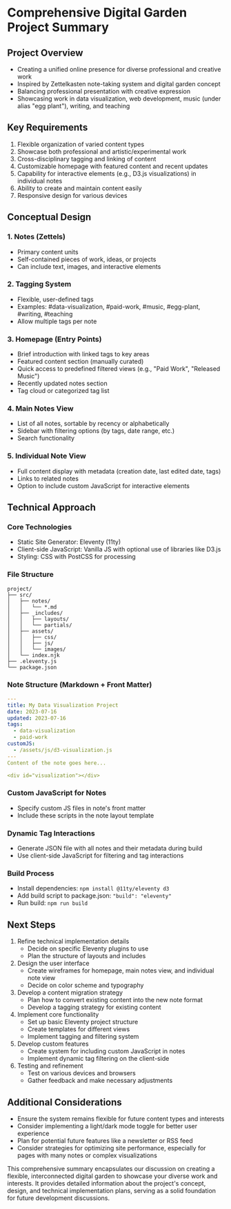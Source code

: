 # Comprehensive Digital Garden Project Summary

## Project Overview

- Creating a unified online presence for diverse professional and creative work
- Inspired by Zettelkasten note-taking system and digital garden concept
- Balancing professional presentation with creative expression
- Showcasing work in data visualization, web development, music (under alias "egg plant"), writing, and teaching

## Key Requirements

1. Flexible organization of varied content types
2. Showcase both professional and artistic/experimental work
3. Cross-disciplinary tagging and linking of content
4. Customizable homepage with featured content and recent updates
5. Capability for interactive elements (e.g., D3.js visualizations) in individual notes
6. Ability to create and maintain content easily
7. Responsive design for various devices

## Conceptual Design

### 1. Notes (Zettels)

- Primary content units
- Self-contained pieces of work, ideas, or projects
- Can include text, images, and interactive elements

### 2. Tagging System

- Flexible, user-defined tags
- Examples: #data-visualization, #paid-work, #music, #egg-plant, #writing, #teaching
- Allow multiple tags per note

### 3. Homepage (Entry Points)

- Brief introduction with linked tags to key areas
- Featured content section (manually curated)
- Quick access to predefined filtered views (e.g., "Paid Work", "Released Music")
- Recently updated notes section
- Tag cloud or categorized tag list

### 4. Main Notes View

- List of all notes, sortable by recency or alphabetically
- Sidebar with filtering options (by tags, date range, etc.)
- Search functionality

### 5. Individual Note View

- Full content display with metadata (creation date, last edited date, tags)
- Links to related notes
- Option to include custom JavaScript for interactive elements

## Technical Approach

### Core Technologies

- Static Site Generator: Eleventy (11ty)
- Client-side JavaScript: Vanilla JS with optional use of libraries like D3.js
- Styling: CSS with PostCSS for processing

### File Structure

```
project/
├── src/
│   ├── notes/
│   │   └── *.md
│   ├── _includes/
│   │   ├── layouts/
│   │   └── partials/
│   ├── assets/
│   │   ├── css/
│   │   ├── js/
│   │   └── images/
│   └── index.njk
├── .eleventy.js
└── package.json
```

### Note Structure (Markdown + Front Matter)

```yaml
---
title: My Data Visualization Project
date: 2023-07-16
updated: 2023-07-16
tags:
  - data-visualization
  - paid-work
customJS:
  - /assets/js/d3-visualization.js
---
Content of the note goes here...

<div id="visualization"></div>
```

### Custom JavaScript for Notes

- Specify custom JS files in note's front matter
- Include these scripts in the note layout template

### Dynamic Tag Interactions

- Generate JSON file with all notes and their metadata during build
- Use client-side JavaScript for filtering and tag interactions

### Build Process

- Install dependencies: `npm install @11ty/eleventy d3`
- Add build script to package.json: `"build": "eleventy"`
- Run build: `npm run build`

## Next Steps

1. Refine technical implementation details
   - Decide on specific Eleventy plugins to use
   - Plan the structure of layouts and includes
2. Design the user interface
   - Create wireframes for homepage, main notes view, and individual note view
   - Decide on color scheme and typography
3. Develop a content migration strategy
   - Plan how to convert existing content into the new note format
   - Develop a tagging strategy for existing content
4. Implement core functionality
   - Set up basic Eleventy project structure
   - Create templates for different views
   - Implement tagging and filtering system
5. Develop custom features
   - Create system for including custom JavaScript in notes
   - Implement dynamic tag filtering on the client-side
6. Testing and refinement
   - Test on various devices and browsers
   - Gather feedback and make necessary adjustments

## Additional Considerations

- Ensure the system remains flexible for future content types and interests
- Consider implementing a light/dark mode toggle for better user experience
- Plan for potential future features like a newsletter or RSS feed
- Consider strategies for optimizing site performance, especially for pages with many notes or complex visualizations

This comprehensive summary encapsulates our discussion on creating a flexible, interconnected digital garden to showcase your diverse work and interests. It provides detailed information about the project's concept, design, and technical implementation plans, serving as a solid foundation for future development discussions.

